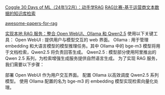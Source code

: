 [Coggle 30 Days of ML（24年1/2月）：动手学RAG](http://discussion.coggle.club/t/topic/30/1)
[RAG比赛-基于运营商文本数据的知识库检索](https://www.datafountain.cn/competitions/1045/datasets)

[awesome-papers-for-rag](https://github.com/gomate-community/awesome-papers-for-rag/tree/main)


[实现本地 RAG 服务：整合 Open WebUI、Ollama 和 Qwen2.5](https://cuterwrite.xlog.page/integrate-open-webui-ollama-qwen25-local-rag)
使用以下关键工具：
Open WebUI : 提供用户与模型交互的 web 界面。
Ollama : 用于管理 embedding 和大语言模型的模型推理任务。其中 Ollama 中的 bge-m3 模型将用于文档检索，Qwen2.5 将负责回答生成。
Qwen2.5 : 模型部分使用阿里推出的 Qwen 2.5 系列，为检索增强生成服务提供自然语言生成。
为了实现 RAG 服务，我们需要以下步骤：

部署 Open WebUI 作为用户交互界面。
配置 Ollama 以高效调度 Qwen2.5 系列模型。
使用 Ollama 配置的名为 bge-m3 的 embedding 模型实现检索向量化处理。

